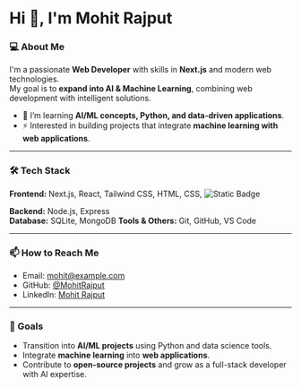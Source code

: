 # Hi 👋, I'm Mohit Rajput

### 💻 About Me
I'm a passionate **Web Developer** with skills in **Next.js** and modern web technologies.  
My goal is to **expand into AI & Machine Learning**, combining web development with intelligent solutions.

- 🌱 I’m learning **AI/ML concepts, Python, and data-driven applications**.
- ⚡ Interested in building projects that integrate **machine learning with web applications**.

---

### 🛠 Tech Stack
**Frontend:** Next.js, React, Tailwind CSS, HTML, CSS, ![Static Badge](https://img.shields.io/badge/JavaScript-blue)
  
**Backend:** Node.js, Express  
**Database:** SQLite, MongoDB 
**Tools & Others:** Git, GitHub, VS Code  

---

### 📫 How to Reach Me
- Email: mohit@example.com  
- GitHub: [@MohitRajput](https://github.com/Mohit-Rajput-py)  
- LinkedIn: [Mohit Rajput](https://www.linkedin.com/in/mohitrajput/)  


---

### 🚀 Goals
- Transition into **AI/ML projects** using Python and data science tools.  
- Integrate **machine learning** into **web applications**.  
- Contribute to **open-source projects** and grow as a full-stack developer with AI expertise.

